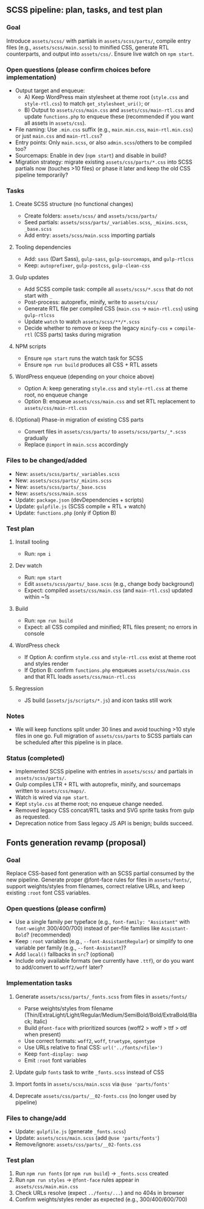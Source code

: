 ## SCSS pipeline: plan, tasks, and test plan

### Goal
Introduce `assets/scss/` with partials in `assets/scss/parts/`, compile entry files (e.g., `assets/scss/main.scss`) to minified CSS, generate RTL counterparts, and output into `assets/css/`. Ensure live watch on `npm start`.

### Open questions (please confirm choices before implementation)
- Output target and enqueue:
  - A) Keep WordPress main stylesheet at theme root (`style.css` and `style-rtl.css`) to match `get_stylesheet_uri()`; or
  - B) Output to `assets/css/main.css` and `assets/css/main-rtl.css` and update `functions.php` to enqueue these (recommended if you want all assets in `assets/css`).
- File naming: Use `.min.css` suffix (e.g., `main.min.css`, `main-rtl.min.css`) or just `main.css` and `main-rtl.css`?
- Entry points: Only `main.scss`, or also `admin.scss`/others to be compiled too?
- Sourcemaps: Enable in dev (`npm start`) and disable in build?
- Migration strategy: migrate existing `assets/css/parts/*.css` into SCSS partials now (touches >10 files) or phase it later and keep the old CSS pipeline temporarily?

### Tasks
1) Create SCSS structure (no functional changes)
   - Create folders: `assets/scss/` and `assets/scss/parts/`
   - Seed partials: `assets/scss/parts/_variables.scss`, `_mixins.scss`, `_base.scss`
   - Add entry: `assets/scss/main.scss` importing partials

2) Tooling dependencies
   - Add: `sass` (Dart Sass), `gulp-sass`, `gulp-sourcemaps`, and `gulp-rtlcss`
   - Keep: `autoprefixer`, `gulp-postcss`, `gulp-clean-css`

3) Gulp updates
   - Add SCSS compile task: compile all `assets/scss/*.scss` that do not start with `_`
   - Post-process: autoprefix, minify, write to `assets/css/`
   - Generate RTL file per compiled CSS (`main.css` -> `main-rtl.css`) using `gulp-rtlcss`
   - Update `watch` to watch `assets/scss/**/*.scss`
   - Decide whether to remove or keep the legacy `minify-css` + `compile-rtl` (CSS parts) tasks during migration

4) NPM scripts
   - Ensure `npm start` runs the watch task for SCSS
   - Ensure `npm run build` produces all CSS + RTL assets

5) WordPress enqueue (depending on your choice above)
   - Option A: keep generating `style.css` and `style-rtl.css` at theme root, no enqueue change
   - Option B: enqueue `assets/css/main.css` and set RTL replacement to `assets/css/main-rtl.css`

6) (Optional) Phase-in migration of existing CSS parts
   - Convert files in `assets/css/parts/` to `assets/scss/parts/_*.scss` gradually
   - Replace `@import` in `main.scss` accordingly

### Files to be changed/added
- New: `assets/scss/parts/_variables.scss`
- New: `assets/scss/parts/_mixins.scss`
- New: `assets/scss/parts/_base.scss`
- New: `assets/scss/main.scss`
- Update: `package.json` (devDependencies + scripts)
- Update: `gulpfile.js` (SCSS compile + RTL + watch)
- Update: `functions.php` (only if Option B)

### Test plan
1) Install tooling
   - Run: `npm i`

2) Dev watch
   - Run: `npm start`
   - Edit `assets/scss/parts/_base.scss` (e.g., change body background)
   - Expect: compiled `assets/css/main.css` (and `main-rtl.css`) updated within ~1s

3) Build
   - Run: `npm run build`
   - Expect: all CSS compiled and minified; RTL files present; no errors in console

4) WordPress check
   - If Option A: confirm `style.css` and `style-rtl.css` exist at theme root and styles render
   - If Option B: confirm `functions.php` enqueues `assets/css/main.css` and that RTL loads `assets/css/main-rtl.css`

5) Regression
   - JS build (`assets/js/scripts/*.js`) and icon tasks still work

### Notes
- We will keep functions split under 30 lines and avoid touching >10 style files in one go. Full migration of `assets/css/parts` to SCSS partials can be scheduled after this pipeline is in place.

### Status (completed)
- Implemented SCSS pipeline with entries in `assets/scss/` and partials in `assets/scss/parts/`.
- Gulp compiles LTR + RTL with autoprefix, minify, and sourcemaps written to `assets/css/maps/`.
- Watch is wired via `npm start`.
- Kept `style.css` at theme root; no enqueue change needed.
- Removed legacy CSS concat/RTL tasks and SVG sprite tasks from gulp as requested.
- Deprecation notice from Sass legacy JS API is benign; builds succeed.

## Fonts generation revamp (proposal)

### Goal
Replace CSS-based font generation with an SCSS partial consumed by the new pipeline. Generate proper @font-face rules for files in `assets/fonts/`, support weights/styles from filenames, correct relative URLs, and keep existing `:root` font CSS variables.

### Open questions (please confirm)
- Use a single family per typeface (e.g., `font-family: "Assistant"` with `font-weight` 300/400/700) instead of per-file families like `Assistant-Bold`? (recommended)
- Keep `:root` variables (e.g., `--font-AssistantRegular`) or simplify to one variable per family (e.g., `--font-Assistant`)?
- Add `local()` fallbacks in `src`? (optional)
- Include only available formats (we currently have `.ttf`), or do you want to add/convert to `woff2/woff` later?

### Implementation tasks
1) Generate `assets/scss/parts/_fonts.scss` from files in `assets/fonts/`
   - Parse weights/styles from filename (Thin/ExtraLight/Light/Regular/Medium/SemiBold/Bold/ExtraBold/Black; Italic)
   - Build `@font-face` with prioritized sources (woff2 > woff > ttf > otf when present)
   - Use correct formats: `woff2`, `woff`, `truetype`, `opentype`
   - Use URLs relative to final CSS: `url('../fonts/<file>')`
   - Keep `font-display: swap`
   - Emit `:root` font variables

2) Update gulp `fonts` task to write `_fonts.scss` instead of CSS

3) Import fonts in `assets/scss/main.scss` via `@use 'parts/fonts'`

4) Deprecate `assets/css/parts/__02-fonts.css` (no longer used by pipeline)

### Files to change/add
- Update: `gulpfile.js` (generate `_fonts.scss`)
- Update: `assets/scss/main.scss` (add `@use 'parts/fonts'`)
- Remove/ignore: `assets/css/parts/__02-fonts.css`

### Test plan
1) Run `npm run fonts` (or `npm run build`) → `_fonts.scss` created
2) Run `npm run styles` → `@font-face` rules appear in `assets/css/main.min.css`
3) Check URLs resolve (expect `../fonts/...`) and no 404s in browser
4) Confirm weights/styles render as expected (e.g., 300/400/600/700)

